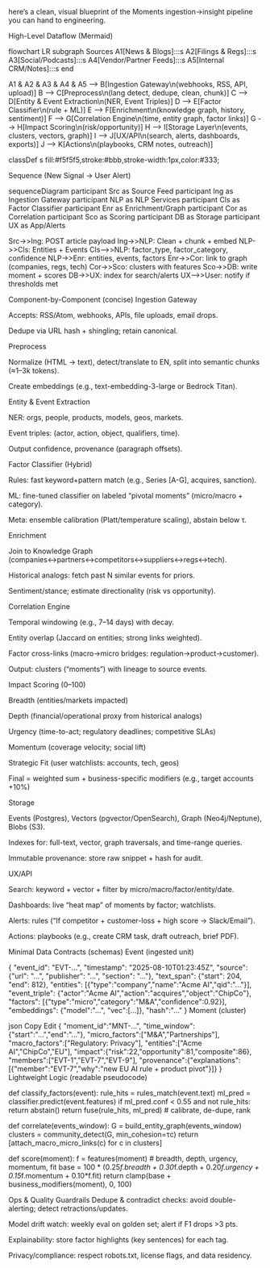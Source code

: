 here’s a clean, visual blueprint of the Moments ingestion→insight pipeline you can hand to engineering.

High-Level Dataflow (Mermaid)

flowchart LR
  subgraph Sources
    A1[News & Blogs]:::s
    A2[Filings & Regs]:::s
    A3[Social/Podcasts]:::s
    A4[Vendor/Partner Feeds]:::s
    A5[Internal CRM/Notes]:::s
  end

  A1 & A2 & A3 & A4 & A5 --> B[Ingestion Gateway\n(webhooks, RSS, API, upload)]
  B --> C[Preprocess\n(lang detect, dedupe, clean, chunk)]
  C --> D[Entity & Event Extraction\n(NER, Event Triples)]
  D --> E[Factor Classifier\n(rule + ML)]
  E --> F[Enrichment\n(knowledge graph, history, sentiment)]
  F --> G[Correlation Engine\n(time, entity graph, factor links)]
  G --> H[Impact Scoring\n(risk/opportunity)]
  H --> I[Storage Layer\n(events, clusters, vectors, graph)]
  I --> J[UX/API\n(search, alerts, dashboards, exports)]
  J --> K[Actions\n(playbooks, CRM notes, outreach)]
  
  classDef s fill:#f5f5f5,stroke:#bbb,stroke-width:1px,color:#333;

Sequence (New Signal → User Alert)

sequenceDiagram
  participant Src as Source Feed
  participant Ing as Ingestion Gateway
  participant NLP as NLP Services
  participant Cls as Factor Classifier
  participant Enr as Enrichment/Graph
  participant Cor as Correlation
  participant Sco as Scoring
  participant DB as Storage
  participant UX as App/Alerts

  Src->>Ing: POST article payload
  Ing->>NLP: Clean + chunk + embed
  NLP->>Cls: Entities + Events
  Cls-->>NLP: factor_type, factor_category, confidence
  NLP->>Enr: entities, events, factors
  Enr->>Cor: link to graph (companies, regs, tech)
  Cor->>Sco: clusters with features
  Sco->>DB: write moment + scores
  DB->>UX: index for search/alerts
  UX-->>User: notify if thresholds met


Component-by-Component (concise)
Ingestion Gateway

Accepts: RSS/Atom, webhooks, APIs, file uploads, email drops.

Dedupe via URL hash + shingling; retain canonical.

Preprocess

Normalize (HTML → text), detect/translate to EN, split into semantic chunks (≈1–3k tokens).

Create embeddings (e.g., text-embedding-3-large or Bedrock Titan).

Entity & Event Extraction

NER: orgs, people, products, models, geos, markets.

Event triples: (actor, action, object, qualifiers, time).

Output confidence, provenance (paragraph offsets).

Factor Classifier (Hybrid)

Rules: fast keyword+pattern match (e.g., Series [A-G], acquires, sanction).

ML: fine-tuned classifier on labeled “pivotal moments” (micro/macro + category).

Meta: ensemble calibration (Platt/temperature scaling), abstain below τ.

Enrichment

Join to Knowledge Graph (companies↔partners↔competitors↔suppliers↔regs↔tech).

Historical analogs: fetch past N similar events for priors.

Sentiment/stance; estimate directionality (risk vs opportunity).

Correlation Engine

Temporal windowing (e.g., 7–14 days) with decay.

Entity overlap (Jaccard on entities; strong links weighted).

Factor cross-links (macro→micro bridges: regulation→product→customer).

Output: clusters (“moments”) with lineage to source events.

Impact Scoring (0–100)

Breadth (entities/markets impacted)

Depth (financial/operational proxy from historical analogs)

Urgency (time-to-act; regulatory deadlines; competitive SLAs)

Momentum (coverage velocity; social lift)

Strategic Fit (user watchlists: accounts, tech, geos)

Final = weighted sum + business-specific modifiers (e.g., target accounts +10%)

Storage

Events (Postgres), Vectors (pgvector/OpenSearch), Graph (Neo4j/Neptune), Blobs (S3).

Indexes for: full-text, vector, graph traversals, and time-range queries.

Immutable provenance: store raw snippet + hash for audit.

UX/API

Search: keyword + vector + filter by micro/macro/factor/entity/date.

Dashboards: live “heat map” of moments by factor; watchlists.

Alerts: rules (“If competitor + customer-loss + high score → Slack/Email”).

Actions: playbooks (e.g., create CRM task, draft outreach, brief PDF).

Minimal Data Contracts (schemas)
Event (ingested unit)

{
  "event_id": "EVT-...",
  "timestamp": "2025-08-10T01:23:45Z",
  "source": {"url": "...", "publisher": "...", "section": "..."},
  "text_span": {"start": 204, "end": 812},
  "entities": [{"type":"company","name":"Acme AI","qid":"..."}],
  "event_triple": {"actor":"Acme AI","action":"acquires","object":"ChipCo"},
  "factors": [{"type":"micro","category":"M&A","confidence":0.92}],
  "embeddings": {"model":"...", "vec":[...]},
  "hash":"..."
}
Moment (cluster)

json
Copy
Edit
{
  "moment_id":"MNT-...",
  "time_window":{"start":"...","end":"..."},
  "micro_factors":["M&A","Partnerships"],
  "macro_factors":["Regulatory: Privacy"],
  "entities":["Acme AI","ChipCo","EU"],
  "impact":{"risk":22,"opportunity":81,"composite":86},
  "members":["EVT-1","EVT-7","EVT-9"],
  "provenance":{"explanations":[{"member":"EVT-7","why":"new EU AI rule + product pivot"}]}
}
Lightweight Logic (readable pseudocode)

def classify_factors(event):
    rule_hits = rules_match(event.text)
    ml_pred = classifier.predict(event.features)
    if ml_pred.conf < 0.55 and not rule_hits:
        return abstain()
    return fuse(rule_hits, ml_pred)  # calibrate, de-dupe, rank

def correlate(events_window):
    G = build_entity_graph(events_window)
    clusters = community_detect(G, min_cohesion=τc)
    return [attach_macro_micro_links(c) for c in clusters]

def score(moment):
    f = features(moment)  # breadth, depth, urgency, momentum, fit
    base = 100 * (0.25*f.breadth + 0.30*f.depth + 0.20*f.urgency + 0.15*f.momentum + 0.10*f.fit)
    return clamp(base + business_modifiers(moment), 0, 100)

Ops & Quality Guardrails
Dedupe & contradict checks: avoid double-alerting; detect retractions/updates.

Model drift watch: weekly eval on golden set; alert if F1 drops >3 pts.

Explainability: store factor highlights (key sentences) for each tag.

Privacy/compliance: respect robots.txt, license flags, and data residency.

